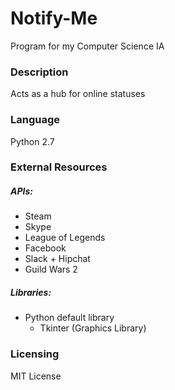 Notify-Me
=========
Program for my Computer Science IA

### Description
Acts as a hub for online statuses

### Language
Python 2.7

### External Resources
##### APIs:
- Steam
- Skype
- League of Legends
- Facebook
- Slack + Hipchat
- Guild Wars 2

##### Libraries:
- Python default library
	- Tkinter (Graphics Library)

### Licensing
MIT License